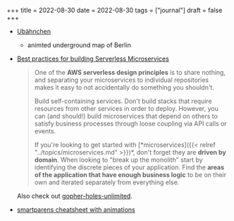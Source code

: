+++
title = 2022-08-30
date = 2022-08-30
tags = ["journal"]
draft = false
+++

-   [Ubähnchen](https://xn--ubhnchen-1za.vercel.app/en)
    -   animted underground map of Berlin
-   [Best practices for building Serverless Microservices](https://dev.to/aws-builders/best-practices-for-building-serverless-microservices-on0)

    > One of the **AWS serverless design principles** is to <span class="underline">share nothing</span>, and
    > separating your microservices to individual repositories makes it easy to not
    > accidentally do something you shouldn't.
    >
    > Build <span class="underline">self-containing</span> services. Don't build stacks that require resources from other
    > services in order to deploy. However, you can (and should!) build microservices that
    > depend on others to satisfy business processes through loose coupling via API calls
    > or events.
    >
    > If you're looking to get started with [\*microservices]({{< relref "../topics/microservices.md" >}})\*, don't forget they are **driven by
    > domain**. When looking to "break up the monolith" start by identifying the discrete
    > pieces of your application. Find the **areas of the application that have enough
    > business logic** to be on their own and iterated separately from everything else.

    Also check out [gopher-holes-unlimited](https://github.com/allenheltondev/gopher-holes-unlimited).

-   [smartparens cheatsheet with animations](https://gist.github.com/pvik/8eb5755cc34da0226e3fc23a320a3c95)
